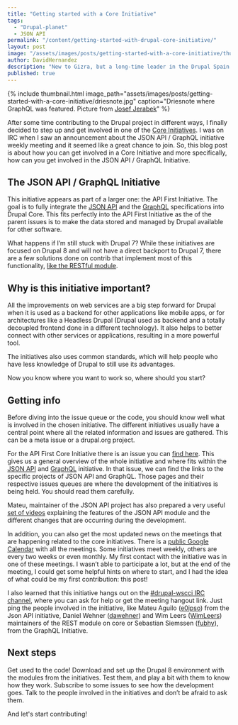 ```yaml
---
title: "Getting started with a Core Initiative"
tags:
  - "Drupal-planet"
  - JSON API
permalink: "/content/getting-started-with-drupal-core-initiative/"
layout: post
image: "/assets/images/posts/getting-started-with-a-core-initiative/thumb.jpg"
author: DavidHernandez
description: "New to Gizra, but a long-time leader in the Drupal Spain Community, David Hernandez walks through getting involved in one of Drupal's Core Initiatives."
published: true
---
```




{% include thumbnail.html image_path="assets/images/posts/getting-started-with-a-core-initiative/driesnote.jpg" caption="Driesnote where GraphQL was featured. Picture from <a href='https://www.flickr.com/photos/pepej/21647813349/'>Josef Jerabek</a>" %}

After some time contributing to the Drupal project in different ways, I finally decided to step up and get involved in one of the [Core Initiatives](https://www.drupal.org/about/strategic-initiatives). I was on IRC when I saw an announcement about the JSON API / GraphQL initiative weekly meeting and it seemed like a great chance to join. So, this blog post is about how you can get involved in a Core Initiative and more specifically, how can you get involved in the JSON API / GraphQL Initiative.

<!-- more -->

## The JSON API / GraphQL Initiative

This initiative appears as part of a larger one: the API First Initiative. The goal is to fully integrate the [JSON API](http://jsonapi.org/) and the [GraphQL](http://graphql.org/) specifications into Drupal Core. This fits perfectly into the API First Initiative as the of the parent issues is to make the data stored and managed by Drupal available for other software.

What happens if I’m still stuck with Drupal 7? While these initiatives are focused on Drupal 8 and will not have a direct backport to Drupal 7, there are a few solutions done on contrib that implement most of this functionality, [like the RESTful module](https://www.drupal.org/project/restful).

## Why is this initiative important?

All the improvements on web services are a big step forward for Drupal when it is used as a backend for other applications like mobile apps, or for architectures like a Headless Drupal (Drupal used as backend and a totally decoupled frontend done in a different technology). It also helps to better connect with other services or applications, resulting in a more powerful tool.

The initiatives also uses common standards, which will help people who have less knowledge of Drupal to still use its advantages.

Now you know where you want to work so, where should you start?

## Getting info

Before diving into the issue queue or the code, you should know well what is involved in the chosen initiative. The different initiatives usually have a central point where all the related information and issues are gathered. This can be a meta issue or a drupal.org project.

For the API First Core Initiative there is an issue you can [find here](https://www.drupal.org/node/2757967). This gives us a general overview of the whole initiative and where fits within the [JSON API](https://www.drupal.org/project/jsonapi) and [GraphQL](https://www.drupal.org/project/graphql) initiative. In that issue, we can find the links to the specific projects of JSON API and GraphQL. Those pages and their respective issues queues are where the development of the initiatives is being held. You should read them carefully.

Mateu, maintainer of the JSON API project has also prepared a very useful [set of videos](https://www.youtube.com/playlist?list=PLZOQ_ZMpYrZsyO-3IstImK1okrpfAjuMZ) explaining the features of the JSON API module and the different changes that are occurring during the development.

In addition, you can also get the most updated news on the meetings that are happening related to the core initiatives. There is a [public Google Calendar](https://calendar.google.com/calendar/embed?src=happypunch.com_eq0e09s0kvcs7v5scdi8f8cm70%40group.calendar.google.com) with all the meetings. Some initiatives meet weekly, others are every two weeks or even monthly. My first contact with the initiative was in one of these meetings. I wasn’t able to participate a lot, but at the end of the meeting, I could get some helpful hints on where to start, and I had the idea of what could be my first contribution: this post!

I also learned that this initiative hangs out on the [#drupal-wscci IRC channel](https://webchat.freenode.net/?channels=drupal-wscci), where you can ask for help or get the meeting hangout link. Just ping the people involved in the initiative, like Mateu Aguilo ([e0ipso](https://www.drupal.org/u/e0ipso)) from the Json API initiative, Daniel Wehner ([dawehner](https://www.drupal.org/u/dawehner)) and Wim Leers ([WimLeers](https://www.drupal.org/u/wim-leers)) maintainers of the REST module on core or Sebastian Siemssen ([fubhy](https://www.drupal.org/u/fubhy)), from the GraphQL Initiative.

## Next steps

Get used to the code! Download and set up the Drupal 8 environment with the modules from the initiatives. Test them, and play a bit with them to know how they work. Subscribe to some issues to see how the development goes. Talk to the people involved in the initiatives and don’t be afraid to ask them.

And let's start contributing!

